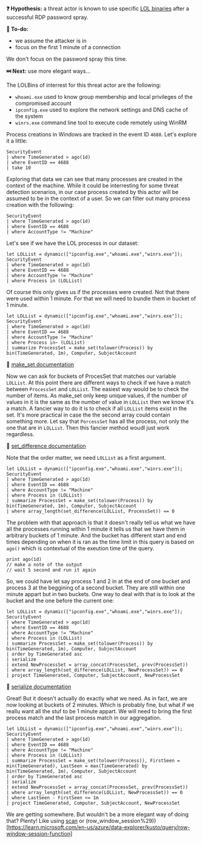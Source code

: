 **❓ Hypothesis:** a threat actor is known to use specific [LOL binaries](https://www.bing.com/search?q=What+are+LOLBins) after a successful RDP password spray. 

**📃 To-do:**
 - we assume the attacker is in
 - focus on the first 1 minute of a connection

We don't focus on the password spray this time.

**⏭️ Next:** use more elegant ways...

The LOLBins of interrest for this threat actor are the following:
 - `whoami.exe` used to know group membership and local privileges of the compromised account 
 - `ipconfig.exe` used to explore the network settings and DNS cache of the system
 - `winrs.exe` command line tool to execute code remotely using WinRM

Process creations in Windows are tracked in the event ID `4688`. Let's explore it a little:

```kql
SecurityEvent
| where TimeGenerated > ago(1d)
| where EventID == 4688
| take 10
```

Exploring that data we can see that many processes are created in the context of the machine. While it could be interresting for some threat detection scenarios, in our case process created by this actor will be assumed to be in the context of a user. So we can filter out many process creation with the following:

```kql
SecurityEvent
| where TimeGenerated > ago(1d)
| where EventID == 4688
| where AccountType != "Machine"
```

Let's see if we have the LOL processs in our dataset:

```kql
let LOLList = dynamic(["ipconfig.exe","whoami.exe","winrs.exe"]);
SecurityEvent
| where TimeGenerated > ago(1d)
| where EventID == 4688
| where AccountType != "Machine"
| where Process in (LOLList)
```

Of course this only gives us if the processes were created. Not that there were used within 1 minute. For that we will need to bundle them in bucket of 1 minute.

```kql
let LOLList = dynamic(["ipconfig.exe","whoami.exe","winrs.exe"]);
SecurityEvent
| where TimeGenerated > ago(1d)
| where EventID == 4688
| where AccountType != "Machine"
| where Process in~ (LOLList)
| summarize ProcessSet = make_set(tolower(Process)) by bin(TimeGenerated, 1m), Computer, SubjectAccount
```

🔗 [make_set documentation](https://learn.microsoft.com/en-us/azure/data-explorer/kusto/query/make-set-aggregation-function)

Now we can ask for buckets of ProcesSet that matches our variable `LOLList`. At this point there are different ways to check if we have a match between `ProcessSet` and `LOLList`. The easiest way would be to check the number of items. As make_set only keep unique values, if the number of values in it is the same as the number of value in `LOLList` then we know it's a match. A fancier way to do it is to check if all `LOLList` items exist in the set. It's more practical in case the the second array could contain something more. Let say that `PorcessSet` has all the process, not only the one that are in `LOLList`. Then this fancier method woudl just work regardless.

🔗 [set_difference documentation](https://learn.microsoft.com/en-us/azure/data-explorer/kusto/query/set-difference-function)

Note that the order matter, we need `LOLList` as a first argument.

```kql
let LOLList = dynamic(["ipconfig.exe","whoami.exe","winrs.exe"]);
SecurityEvent
| where TimeGenerated > ago(1d)
| where EventID == 4688
| where AccountType != "Machine"
| where Process in (LOLList)
| summarize ProcessSet = make_set(tolower(Process)) by bin(TimeGenerated, 1m), Computer, SubjectAccount
| where array_length(set_difference(LOLList, ProcessSet)) == 0
```

The problem with that approach is that it doesn't really tell us what we have all the processes running within 1 minute it tells us that we have them in arbitrary buckets of 1 minute. And the bucket has different start and end times depending on when it is ran as the time limit in this query is based on `ago()` which is contextual of the exeution time of the query.

```kql
print ago(1d)
// make a note of the output
// wait 5 second and run it again
```

So, we could have let say process 1 and 2 in at the end of one bucket and process 3 at the beggining of a second bucket. They are still within one minute appart but in two buckets. One way to deal with that is to look at the bucket and the one before the current one:

```kql
let LOLList = dynamic(["ipconfig.exe","whoami.exe","winrs.exe"]);
SecurityEvent
| where TimeGenerated > ago(1d)
| where EventID == 4688
| where AccountType != "Machine"
| where Process in (LOLList)
| summarize ProcessSet = make_set(tolower(Process)) by bin(TimeGenerated, 1m), Computer, SubjectAccount
| order by TimeGenerated asc
| serialize 
| extend NewProcessSet = array_concat(ProcessSet, prev(ProcessSet))
| where array_length(set_difference(LOLList, NewProcessSet)) == 0
| project TimeGenerated, Computer, SubjectAccount, NewProcessSet
```

🔗 [serialize documentation](https://learn.microsoft.com/en-us/azure/data-explorer/kusto/query/serialize-operator)

Great! But it doesn't actually do exactly what we need. As in fact, we are now looking at buckets of 2 minutes. Which is probably fine, but what if we reallu want all the stuf to be 1 minute appart. We will need to bring the first process match and the last process match in our aggregation.

```kql
let LOLList = dynamic(["ipconfig.exe","whoami.exe","winrs.exe"]);
SecurityEvent
| where TimeGenerated > ago(1d)
| where EventID == 4688
| where AccountType != "Machine"
| where Process in (LOLList)
| summarize ProcessSet = make_set(tolower(Process)), FirstSeen = min(TimeGenerated), LastSeen = max(TimeGenerated) by bin(TimeGenerated, 1m), Computer, SubjectAccount
| order by TimeGenerated asc
| serialize 
| extend NewProcessSet = array_concat(ProcessSet, prev(ProcessSet))
| where array_length(set_difference(LOLList, NewProcessSet)) == 0
| where LastSeen - FirstSeen <= 1m
| project TimeGenerated, Computer, SubjectAccount, NewProcessSet
```

We are getting somewhere. But wouldn't be a more elegant way of doing that? Plenty! Like using [scan](https://learn.microsoft.com/en-us/azure/data-explorer/kusto/query/scan-operator) or (row_window_session%29))[https://learn.microsoft.com/en-us/azure/data-explorer/kusto/query/row-window-session-function]
